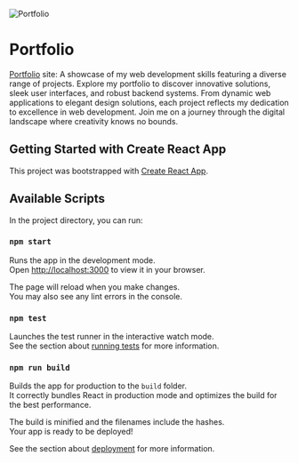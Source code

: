 ![Portfolio](https://github.com/santhosh-sivkumar/portfolio/blob/main/src/assets/images/portfolio-preview.png?raw=true)

# Portfolio

[Portfolio](https://santhosh-sivkumar.github.io/portfolio/) site: A showcase of my web development skills featuring a diverse range of projects. Explore my portfolio to discover innovative solutions, sleek user interfaces, and robust backend systems. From dynamic web applications to elegant design solutions, each project reflects my dedication to excellence in web development. Join me on a journey through the digital landscape where creativity knows no bounds.

## Getting Started with Create React App

This project was bootstrapped with [Create React App](https://github.com/facebook/create-react-app).

## Available Scripts

In the project directory, you can run:

### `npm start`

Runs the app in the development mode.\
Open [http://localhost:3000](http://localhost:3000) to view it in your browser.

The page will reload when you make changes.\
You may also see any lint errors in the console.

### `npm test`

Launches the test runner in the interactive watch mode.\
See the section about [running tests](https://facebook.github.io/create-react-app/docs/running-tests) for more information.

### `npm run build`

Builds the app for production to the `build` folder.\
It correctly bundles React in production mode and optimizes the build for the best performance.

The build is minified and the filenames include the hashes.\
Your app is ready to be deployed!

See the section about [deployment](https://facebook.github.io/create-react-app/docs/deployment) for more information.
